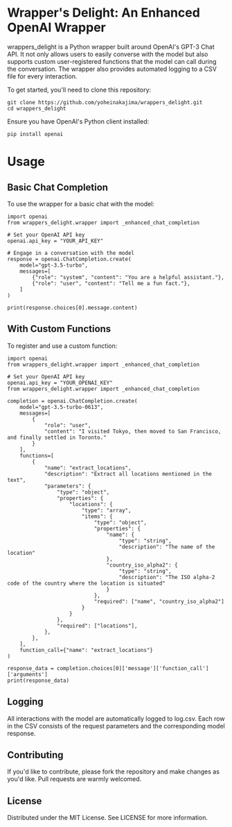 # Wrapper's Delight: An Enhanced OpenAI Wrapper
wrappers_delight is a Python wrapper built around OpenAI's GPT-3 Chat API. It not only allows users to easily converse with the model but also supports custom user-registered functions that the model can call during the conversation. The wrapper also provides automated logging to a CSV file for every interaction.

To get started, you'll need to clone this repository:

```
git clone https://github.com/yoheinakajima/wrappers_delight.git
cd wrappers_delight
```

Ensure you have OpenAI's Python client installed:

```
pip install openai
```
# Usage
## Basic Chat Completion
To use the wrapper for a basic chat with the model:

```
import openai
from wrappers_delight.wrapper import _enhanced_chat_completion

# Set your OpenAI API key
openai.api_key = "YOUR_API_KEY"

# Engage in a conversation with the model
response = openai.ChatCompletion.create(
    model="gpt-3.5-turbo",
    messages=[
        {"role": "system", "content": "You are a helpful assistant."},
        {"role": "user", "content": "Tell me a fun fact."},
    ]
)

print(response.choices[0].message.content)
```
## With Custom Functions
To register and use a custom function:

```
import openai
from wrappers_delight.wrapper import _enhanced_chat_completion

# Set your OpenAI API key
openai.api_key = "YOUR_OPENAI_KEY"
from wrappers_delight.wrapper import _enhanced_chat_completion

completion = openai.ChatCompletion.create(
    model="gpt-3.5-turbo-0613",
    messages=[
        {
            "role": "user", 
            "content": "I visited Tokyo, then moved to San Francisco, and finally settled in Toronto."
        }
    ],
    functions=[
        {
            "name": "extract_locations",
            "description": "Extract all locations mentioned in the text",
            "parameters": {
                "type": "object",
                "properties": {
                    "locations": {
                        "type": "array",
                        "items": {
                            "type": "object",
                            "properties": {
                                "name": {
                                    "type": "string",
                                    "description": "The name of the location"
                                },
                                "country_iso_alpha2": {
                                    "type": "string",
                                    "description": "The ISO alpha-2 code of the country where the location is situated"
                                }
                            },
                            "required": ["name", "country_iso_alpha2"]
                        }
                    }
                },
                "required": ["locations"],
            },
        },
    ],
    function_call={"name": "extract_locations"}
)

response_data = completion.choices[0]['message']['function_call']['arguments']
print(response_data)
```
## Logging
All interactions with the model are automatically logged to log.csv. Each row in the CSV consists of the request parameters and the corresponding model response.

## Contributing
If you'd like to contribute, please fork the repository and make changes as you'd like. Pull requests are warmly welcomed.

## License
Distributed under the MIT License. See LICENSE for more information.
